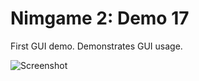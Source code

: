 Nimgame 2: Demo 17
==================

First GUI demo. Demonstrates GUI usage.

![Screenshot](demo17.png)

